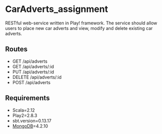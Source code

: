 # CarAdverts_assignment

RESTful web-service written in Play! framework.  The service should allow users to place new car adverts and view, modify and delete existing car adverts.

## Routes 

- GET     /api/adverts                    
- GET     /api/adverts/:id                
- PUT     /api/adverts/:id                
- DELETE  /api/adverts/:id                
- POST    /api/adverts      

## Requirements

- Scala=2.12
- Play2=2.8.3
- sbt.version=0.13.17
- [MongoDB](https://www.mongodb.com/try/download/community)=4.2.10
